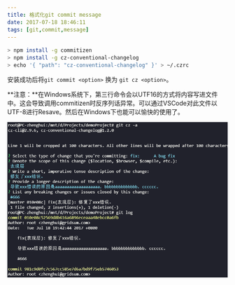 ```yaml
---
title: 格式化git commit message
date: 2017-07-18 18:46:11
tags: [git,commit,message]
---
```


``` bash
> npm install -g commitizen
> npm install -g cz-conventional-changelog
> echo '{ "path": "cz-conventional-changelog" }' > ~/.czrc

```
安装成功后将`git commit <option>` 换为 `git cz <option>`。

**注意：**在Windows系统下，第三行命令会以UTF16的方式将内容写进文件中。这会导致调用commitizen时反序列话异常。可以通过VSCode对此文件以UTF-8进行Resave。然后在Windows下也能可以愉快的使用了。

![git cz -a](format-git-commit-message/git_cz.png)